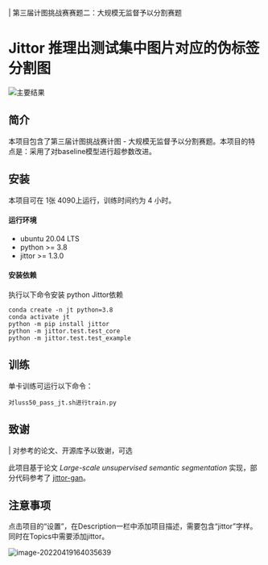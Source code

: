 | 第三届计图挑战赛赛题二：大规模无监督予以分割赛题

# Jittor 推理出测试集中图片对应的伪标签分割图 

![主要结果](https://data.educoder.net/api/attachments/4856567?type=image/png)


## 简介

本项目包含了第三届计图挑战赛计图 - 大规模无监督予以分割赛题。本项目的特点是：采用了对baseline模型进行超参数改进。

## 安装 

本项目可在 1张 4090上运行，训练时间约为 4 小时。

#### 运行环境
- ubuntu 20.04 LTS
- python >= 3.8
- jittor >= 1.3.0

#### 安装依赖
执行以下命令安装 python Jittor依赖
```
conda create -n jt python=3.8
conda activate jt
python -m pip install jittor 
python -m jittor.test.test_core 
python -m jittor.test.test_example
```

## 训练

单卡训练可运行以下命令：
```
对luss50_pass_jt.sh进行train.py
```



## 致谢
| 对参考的论文、开源库予以致谢，可选

此项目基于论文 *Large-scale unsupervised semantic segmentation* 实现，部分代码参考了 [jittor-gan](https://github.com/Jittor/gan-jittor)。

## 注意事项

点击项目的“设置”，在Description一栏中添加项目描述，需要包含“jittor”字样。同时在Topics中需要添加jittor。

![image-20220419164035639](https://s3.bmp.ovh/imgs/2022/04/19/6a3aa627eab5f159.png)